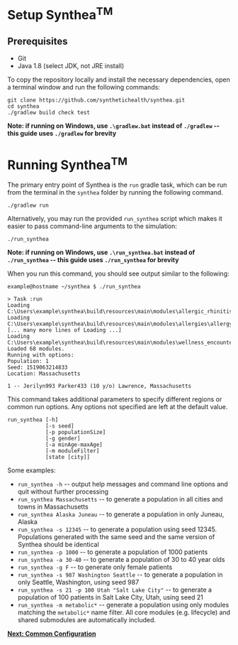# Setup Synthea<sup>TM</sup>
## Prerequisites
 - Git
 - Java 1.8 (select JDK, not JRE install)

To copy the repository locally and install the necessary dependencies, open a terminal window and run the following commands:

```
git clone https://github.com/synthetichealth/synthea.git
cd synthea
./gradlew build check test
```
**Note: if running on Windows, use `.\gradlew.bat` instead of `./gradlew` -- this guide uses `./gradlew` for brevity**

# Running Synthea<sup>TM</sup>

The primary entry point of Synthea is the `run` gradle task, which can be run from the terminal in the `synthea` folder by running the following command.

```
./gradlew run
```

Alternatively, you may run the provided `run_synthea` script which makes it easier to pass command-line arguments to the simulation:

```
./run_synthea
```
**Note: if running on Windows, use `.\run_synthea.bat` instead of `./run_synthea` -- this guide uses `./run_synthea` for brevity**

When you run this command, you should see output similar to the following:

```
example@hostname ~/synthea $ ./run_synthea

> Task :run
Loading C:\Users\example\synthea\build\resources\main\modules\allergic_rhinitis.json
Loading C:\Users\example\synthea\build\resources\main\modules\allergies\allergy_incidence.json
[... many more lines of Loading ...]
Loading C:\Users\example\synthea\build\resources\main\modules\wellness_encounters.json
Loaded 68 modules.
Running with options:
Population: 1
Seed: 1519063214833
Location: Massachusetts

1 -- Jerilyn993 Parker433 (10 y/o) Lawrence, Massachusetts
```

This command takes additional parameters to specify different regions or common run options. Any options not specified are left at the default value.

```
run_synthea [-h]
            [-s seed] 
            [-p populationSize]
            [-g gender]
            [-a minAge-maxAge]
            [-m moduleFilter]
            [state [city]]
```

Some examples:

 -   `run_synthea -h` -- output help messages and command line options and quit without further processing
 -   `run_synthea Massachusetts` -- to generate a population in all cities and towns in Massachusetts
 -   `run_synthea Alaska Juneau` -- to generate a population in only Juneau, Alaska
 -   `run_synthea -s 12345` -- to generate a population using seed 12345. Populations generated with the same seed and the same version of Synthea should be identical
 -   `run_synthea -p 1000` -- to generate a population of 1000 patients
 -   `run_synthea -a 30-40` -- to generate a population of 30 to 40 year olds
 -   `run_synthea -g F` -- to generate only female patients
 -   `run_synthea -s 987 Washington Seattle` -- to generate a population in only Seattle, Washington, using seed 987
 -   `run_synthea -s 21 -p 100 Utah "Salt Lake City"` -- to generate a population of 100 patients in Salt Lake City, Utah, using seed 21
 -   `run_synthea -m metabolic*` -- generate a population using only modules matching the `metabolic*` name filter. All core modules (e.g. lifecycle) and shared submodules are automatically included.

**[Next: Common Configuration](https://github.com/synthetichealth/synthea/wiki/Common-Configuration)**